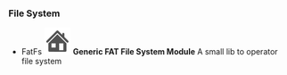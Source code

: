 ### File System

- FatFs [![Website](../../images/website.svg)](http://elm-chan.org/fsw/ff/00index_e.html) **Generic FAT File System Module** A small lib to operator file system
